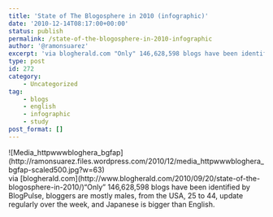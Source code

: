 ```yaml
---
title: 'State of The Blogosphere in 2010 (infographic)'
date: '2010-12-14T08:17:00+00:00'
status: publish
permalink: /state-of-the-blogosphere-in-2010-infographic
author: '@ramonsuarez'
excerpt: 'via blogherald.com "Only" 146,628,598 blogs have been identified by BlogPulse, bloggers are mostly males, from the USA, 25 to 44, update regularly over the week, and Japanese is bigger than English.'
type: post
id: 272
category:
    - Uncategorized
tag:
    - blogs
    - english
    - infographic
    - study
post_format: []
---
```

<div class="p_embed p_image_embed">![Media_httpwwwbloghera_bgfap](http://ramonsuarez.files.wordpress.com/2010/12/media_httpwwwbloghera_bgfap-scaled500.jpg?w=63)</div>via [blogherald.com](http://www.blogherald.com/2010/09/20/state-of-the-blogosphere-in-2010/)</div>“Only” 146,628,598 blogs have been identified by BlogPulse, bloggers are mostly males, from the USA, 25 to 44, update regularly over the week, and Japanese is bigger than English.

</div>